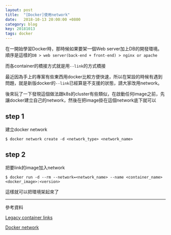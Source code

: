```yaml
---
layout: post
title:  "[Docker]使用network"
date:   2018-10-13 20:00:00 +0800
category: blog
key: 20181013
tags: docker 
---
```

在一開始學習Docker時，那時候如果要架一個Web server加上DB的開發環境。
順序是這樣的`DB > web server(back-end + front-end) > nginx or apache`

而各container的橋接方式就是用`--link`的方式橋接

最近因為手上的專案有些東西用docker比較方便快速，所以在架設的時候有遇到問題，就是新版docker的`--link`已經算是不支援的狀態，請大家改用network。

後來玩了一下發現這個做法跟k8s的cluster有些類似，在啟動任何image之前，先讓docker建立自己的network，然後在把image掛在這個network底下就可以

<!--more-->
## step 1
建立docker network

`$ docker network create -d <network_type> <network_name>`

## step 2
把要link的image加入network

`$ docker run -d --rm --network=<network_name> --name <container_name> <docker_image>:<version>`


這樣就可以把環境架起來了


---

參考資料 

[Legacy container links](https://docs.docker.com/network/links/)

[Docker network](https://docs.docker.com/network/#networking-tutorials)